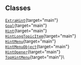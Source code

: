 ## Classes

[`ExtraHint`](../object/ExtraHint.html#ExtraHint){target="main"}\
[`Goal`](../object/Goal.html#Goal){target="main"}\
[`Hint`](../object/Hint.html#Hint){target="main"}\
[`HintLongTopicItem`](../object/HintLongTopicItem.html#HintLongTopicItem){target="main"}\
[`HintMenu`](../object/HintMenu.html#HintMenu){target="main"}\
[`HintMenuObject`](../object/HintMenuObject.html#HintMenuObject){target="main"}\
[`HintOpener`](../object/HintOpener.html#HintOpener){target="main"}\
[`TopHintMenu`](../object/TopHintMenu.html#TopHintMenu){target="main"}\
